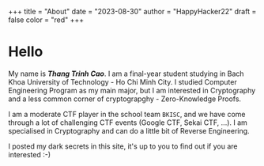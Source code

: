 +++
title = "About"
date = "2023-08-30"
author = "HappyHacker22"
draft = false
color = "red"
+++

# Hello

My name is ***Thang Trinh Cao***. I am a final-year student studying in Bach Khoa University of Technology - Ho Chi Minh City. I studied Computer Engineering Program as my main major, but I am interested in Cryptography and a less common corner of cryptograpghy - Zero-Knowledge Proofs.

I am a moderate CTF player in the school team `BKISC`, and we have come through a lot of challenging CTF events (Google CTF, Sekai CTF, ...). I am specialised in Cryptography and can do a little bit of Reverse Engineering.

I posted my dark secrets in this site, it's up to you to find out if you are interested :-)